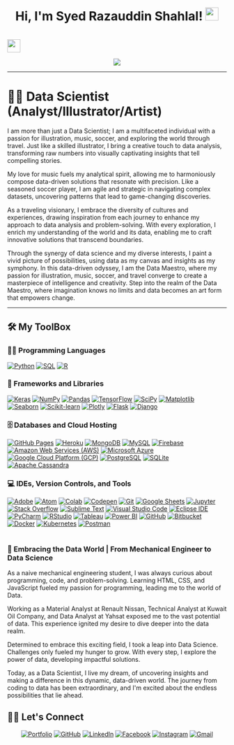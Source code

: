 <h1 align="center">
Hi, I'm Syed Razauddin Shahlal!
  <img src="https://media.giphy.com/media/hvRJCLFzcasrR4ia7z/giphy.gif" width="30"></h1>
<br/>
<img src="https://media.giphy.com/media/hvRJCLFzcasrR4ia7z/giphy.gif" width="30">
<!-- [Top Langs](https://github-readme-stats.vercel.app/api/top-langs/?username=syedshahlal&layout=compact) [![Syed's GitHub stats](https://github-readme-stats.vercel.app/api?username=syedshahlal)](https://github.com/syedshahlal/github-readme-stats) -->

<p align="center">
  <a href="https://github.com/DenverCoder1/readme-typing-svg"><img src="https://readme-typing-svg.herokuapp.com?lines=Data+Science+Graduate+Student;%20DL%20|%20NLP%20|%20ML%20Enthusiastic;%20Continous%20Learning%20|%20Embracing%20New%20Knowledge%20|%20Forever%20Curious&center=true&width=750&height=45"></a>
</p>
<hr/>

# 🏄‍♂️ Data Scientist (Analyst/Illustrator/Artist)

I am more than just a Data Scientist; I am a multifaceted individual with a passion for illustration, music, soccer, and exploring the world through travel. Just like a skilled illustrator, I bring a creative touch to data analysis, transforming raw numbers into visually captivating insights that tell compelling stories.

My love for music fuels my analytical spirit, allowing me to harmoniously compose data-driven solutions that resonate with precision. Like a seasoned soccer player, I am agile and strategic in navigating complex datasets, uncovering patterns that lead to game-changing discoveries.

As a traveling visionary, I embrace the diversity of cultures and experiences, drawing inspiration from each journey to enhance my approach to data analysis and problem-solving. With every exploration, I enrich my understanding of the world and its data, enabling me to craft innovative solutions that transcend boundaries.

Through the synergy of data science and my diverse interests, I paint a vivid picture of possibilities, using data as my canvas and insights as my symphony. In this data-driven odyssey, I am the Data Maestro, where my passion for illustration, music, soccer, and travel converge to create a masterpiece of intelligence and creativity. Step into the realm of the Data Maestro, where imagination knows no limits and data becomes an art form that empowers change.

---
## 🛠️ My ToolBox

### 👨‍💻 Programming Languages

<p>
    <a href="https://github.com/search?q=user%3ADenverCoder1+is%3Arepo+language%3Apython"><img alt="Python" src="https://img.shields.io/badge/Python%20-%2314354C.svg?logo=python&logoColor=white"></a>
    <a href="https://github.com/search?q=user%3ADenverCoder1+is%3Arepo+language%3Asql"><img alt="SQL" src="https://img.shields.io/badge/SQL%20-%23025E8C.svg?logo=amazon-dynamodb&logoColor=white"></a>
    <a href="https://github.com/search?q=user%3ADenverCoder1+is%3Arepo+language%3AR"><img alt="R" src="https://img.shields.io/badge/R%20-%23276DC3.svg?logo=R&logoColor=white"></a>
</p>


### 🧰 Frameworks and Libraries

<p>
    <a href="#"><img alt="Keras" src="https://img.shields.io/badge/Keras%20-%23D00000.svg?logo=Keras&logoColor=white"></a>
    <a href="#"><img alt="NumPy" src="https://img.shields.io/badge/Numpy%20-%23013243.svg?logo=numpy&logoColor=white"></a>
    <a href="#"><img alt="Pandas" src="https://img.shields.io/badge/Pandas%20-%23150458.svg?logo=pandas&logoColor=white"></a>
    <a href="#"><img alt="TensorFlow" src="https://img.shields.io/badge/TensorFlow%20-%23FF6F00.svg?logo=TensorFlow&logoColor=white"></a>
    <a href="#"><img alt="SciPy" src="https://img.shields.io/badge/SciPy-8CAAE6?logo=scipy&logoColor=white"></a>
    <a href="#"><img alt="Matplotlib" src="https://img.shields.io/badge/Matplotlib-%23FFCA28.svg?logo=matplotlib&logoColor=white"></a>
    <a href="#"><img alt="Seaborn" src="https://img.shields.io/badge/Seaborn-379E9A?logo=seaborn&logoColor=white"></a>
    <a href="#"><img alt="Scikit-learn" src="https://img.shields.io/badge/Scikit--learn-F7931E?logo=scikit-learn&logoColor=white"></a>
    <a href="#"><img alt="Plotly" src="https://img.shields.io/badge/Plotly-3F4F75?logo=plotly&logoColor=white"></a>
    <a href="#"><img alt="Flask" src="https://img.shields.io/badge/Flask-000000?logo=flask&logoColor=white"></a>
    <a href="#"><img alt="Django" src="https://img.shields.io/badge/Django-092E20?logo=django&logoColor=white"></a>
</p>


### 🗄️ Databases and Cloud Hosting

<p>
    <a href="#"><img alt="GitHub Pages" src="https://img.shields.io/badge/GitHub%20Pages-%23327FC7.svg?logo=github&logoColor=white"></a>
    <a href="#"><img alt="Heroku" src="https://img.shields.io/badge/Heroku%20-%23430098.svg?logo=heroku&logoColor=white"></a>
    <a href="#"><img alt="MongoDB" src ="https://img.shields.io/badge/MongoDB-%234ea94b.svg?logo=mongodb&logoColor=white"></a>
    <a href="#"><img alt="MySQL" src="https://img.shields.io/badge/MySQL-%2300f.svg?logo=mysql&logoColor=white"></a>
    <a href="#"><img alt="Firebase" src ="https://img.shields.io/badge/Firebase-%23316192.svg?logo=firebase&logoColor=white"></a>
    <a href="#"><img alt="Amazon Web Services (AWS)" src="https://img.shields.io/badge/AWS-%23FF9900.svg?logo=amazon-aws&logoColor=white"></a>
    <a href="#"><img alt="Microsoft Azure" src="https://img.shields.io/badge/Microsoft%20Azure-%230078D4.svg?logo=azure-devops&logoColor=white"></a>
    <a href="#"><img alt="Google Cloud Platform (GCP)" src="https://img.shields.io/badge/Google%20Cloud-%234285F4.svg?logo=google-cloud&logoColor=white"></a>
    <a href="#"><img alt="PostgreSQL" src="https://img.shields.io/badge/PostgreSQL-%23336791.svg?logo=postgresql&logoColor=white"></a>
    <a href="#"><img alt="SQLite" src="https://img.shields.io/badge/SQLite-%23003B57.svg?logo=sqlite&logoColor=white"></a>
    <a href="#"><img alt="Apache Cassandra" src="https://img.shields.io/badge/Apache%20Cassandra-%231287B1.svg?logo=apache-cassandra&logoColor=white"></a>
</p>


### 💻 IDEs, Version Controls, and Tools

<p>
    <a href="#"><img alt="Adobe" src="https://img.shields.io/badge/Adobe%20-%23FF0000.svg?logo=adobe&logoColor=white"></a>
    <a href="#"><img alt="Atom" src="https://img.shields.io/badge/Atom-3DDC84?logo=atom&logoColor=white"></a>
    <a href="#"><img alt="Colab" src="https://img.shields.io/badge/Colab-00b56a.svg?logo=google-colab&logoColor=white"></a>
    <a href="#"><img alt="Codepen" src="https://img.shields.io/badge/Codepen-000000.svg?logo=codepen&logoColor=white"></a>
    <a href="#"><img alt="Git" src="https://img.shields.io/badge/Git%20-%23F05033.svg?logo=git&logoColor=white"></a>
    <a href="#"><img alt="Google Sheets" src="https://img.shields.io/badge/Google%20Sheets%20-%2334A853.svg?logo=google%20sheets&logoColor=white"></a>
    <a href="#"><img alt="Jupyter" src="https://img.shields.io/badge/Jupyter%20-%23F37626.svg?logo=Jupyter&logoColor=white"></a>
    <a href="#"><img alt="Stack Overflow" src="https://img.shields.io/badge/-Stack%20Overflow-FE7A16?logo=stack-overflow&logoColor=white"></a>
    <a href="#"><img alt="Sublime Text" src="https://img.shields.io/badge/-Sublime%20Text-302E31?logo=sublime-text&logoColor=white"></a>
    <a href="#"><img alt="Visual Studio Code" src="https://img.shields.io/badge/Visual%20Studio%20Code-0078d7.svg?logo=visual-studio-code&logoColor=white"></a>
    <a href="#"><img alt="Eclipse IDE" src="https://img.shields.io/badge/Eclipse%20IDE-2C2255?logo=eclipse-ide&logoColor=white"></a>
    <a href="#"><img alt="PyCharm" src="https://img.shields.io/badge/PyCharm-000000.svg?logo=pycharm&logoColor=white"></a>
    <a href="#"><img alt="RStudio" src="https://img.shields.io/badge/RStudio-75AADB.svg?logo=rstudio&logoColor=white"></a>
    <a href="#"><img alt="Tableau" src="https://img.shields.io/badge/Tableau-E97627.svg?logo=tableau&logoColor=white"></a>
    <a href="#"><img alt="Power BI" src="https://img.shields.io/badge/Power%20BI-F2C811.svg?logo=power-bi&logoColor=white"></a>
    <a href="#"><img alt="GitHub" src="https://img.shields.io/badge/GitHub-%23121011.svg?logo=github&logoColor=white"></a>
    <a href="#"><img alt="Bitbucket" src="https://img.shields.io/badge/Bitbucket-0052CC.svg?logo=bitbucket&logoColor=white"></a>
    <a href="#"><img alt="Docker" src="https://img.shields.io/badge/Docker-2496ED.svg?logo=docker&logoColor=white"></a>
    <a href="#"><img alt="Kubernetes" src="https://img.shields.io/badge/Kubernetes-326CE5.svg?logo=kubernetes&logoColor=white"></a>
  <a href="#"><img alt="Postman" src="https://img.shields.io/badge/Postman-FF6C37.svg?logo=postman&logoColor=white"></a>
</p>




#

 <summary><h3>🚀 Embracing the Data World | From Mechanical Engineer to Data Science </h3></summary>
As a naive mechanical engineering student, I was always curious about programming, code, and problem-solving. Learning HTML, CSS, and JavaScript fueled my passion for programming, leading me to the world of Data.

Working as a Material Analyst at Renault Nissan, Technical Analyst at Kuwait Oil Company, and Data Analyst at Yahsat exposed me to the vast potential of data. This experience ignited my desire to dive deeper into the data realm.

Determined to embrace this exciting field, I took a leap into Data Science. Challenges only fueled my hunger to grow. With every step, I explore the power of data, developing impactful solutions.

Today, as a Data Scientist, I live my dream, of uncovering insights and making a difference in this dynamic, data-driven world. The journey from coding to data has been extraordinary, and I'm excited about the endless possibilities that lie ahead.

## 🙋‍♀️ Let's Connect

<p align="center">
    <a href="https://sshahlal.github.io/" target="_blank"><img src="https://img.icons8.com/color/50/000000/portfolio.png" alt="Portfolio"/></a>
    <a href="https://github.com/syedshahlal" target="_blank"><img src="https://img.icons8.com/color/50/000000/github.png" alt="GitHub"/></a>
    <a href="https://www.linkedin.com/in/srshahlal/" target="_blank"><img src="https://img.icons8.com/color/50/000000/linkedin.png" alt="LinkedIn"/></a>
    <a href="https://www.facebook.com/sr.shahlal/" target="_blank"><img src="https://img.icons8.com/color/50/000000/facebook-new.png" alt="Facebook"/></a>
    <a href="https://www.instagram.com/syedshahlal/" target="_blank"><img src="https://img.icons8.com/color/50/000000/instagram-new.png" alt="Instagram"/></a>
    <a href="mailto:sr.shahlal@gmail.com" target="_blank"><img src="https://img.icons8.com/color/50/000000/gmail.png" alt="Gmail"/></a>
</p>


